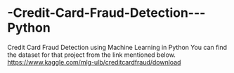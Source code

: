 # -Credit-Card-Fraud-Detection---Python

Credit Card Fraud Detection using Machine Learning in Python
You can find the dataset for that project from the link mentioned below.
https://www.kaggle.com/mlg-ulb/creditcardfraud/download
